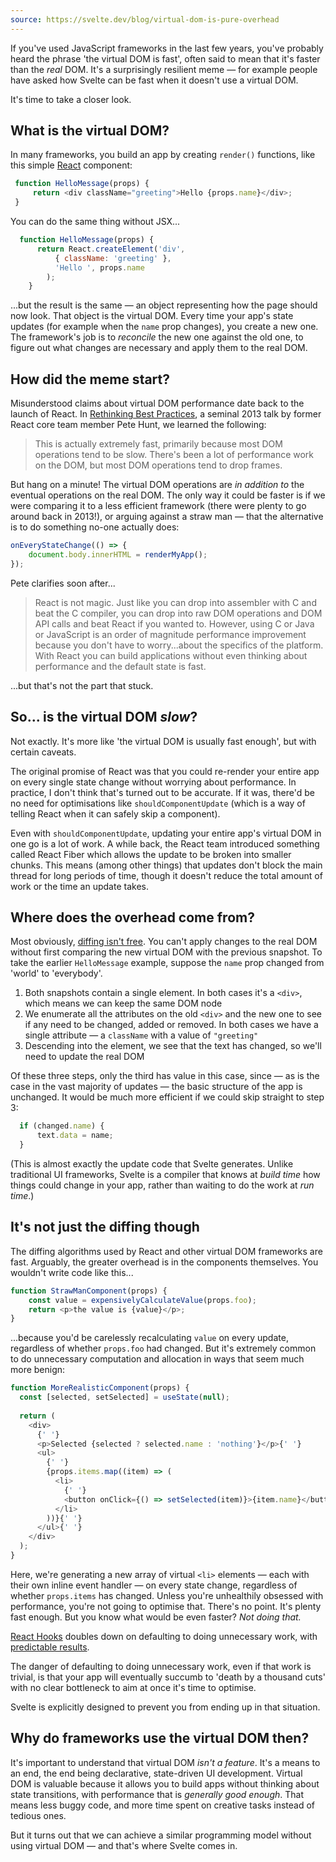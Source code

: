 ```yaml
---
source: https://svelte.dev/blog/virtual-dom-is-pure-overhead
---
```

If you've used JavaScript frameworks in the last few years, you've probably heard the phrase 'the virtual DOM is fast', often said to mean that it's faster than the _real_ DOM. It's a surprisingly resilient meme — for example people have asked how Svelte can be fast when it doesn't use a virtual DOM.

It's time to take a closer look.

## What is the virtual DOM?

In many frameworks, you build an app by creating `render()` functions, like this simple [React](https://reactjs.org/) component:

``` js
 function HelloMessage(props) {
	 return <div className="greeting">Hello {props.name}</div>;
 } 
```

You can do the same thing without JSX...

``` js
  function HelloMessage(props) {
	  return React.createElement('div', 
		  { className: 'greeting' }, 
		  'Hello ', props.name
		);
	} 
```  

...but the result is the same — an object representing how the page should now look. That object is the virtual DOM. Every time your app's state updates (for example when the `name` prop changes), you create a new one. The framework's job is to _reconcile_ the new one against the old one, to figure out what changes are necessary and apply them to the real DOM.

## How did the meme start?

Misunderstood claims about virtual DOM performance date back to the launch of React. In [Rethinking Best Practices](https://www.youtube.com/watch?v=x7cQ3mrcKaY), a seminal 2013 talk by former React core team member Pete Hunt, we learned the following:

> This is actually extremely fast, primarily because most DOM operations tend to be slow. There's been a lot of performance work on the DOM, but most DOM operations tend to drop frames.

But hang on a minute! The virtual DOM operations are _in addition to_ the eventual operations on the real DOM. The only way it could be faster is if we were comparing it to a less efficient framework (there were plenty to go around back in 2013!), or arguing against a straw man — that the alternative is to do something no-one actually does:

``` js
onEveryStateChange(() => {
	document.body.innerHTML = renderMyApp();
});
```

Pete clarifies soon after...

> React is not magic. Just like you can drop into assembler with C and beat the C compiler, you can drop into raw DOM operations and DOM API calls and beat React if you wanted to. However, using C or Java or JavaScript is an order of magnitude performance improvement because you don't have to worry...about the specifics of the platform. With React you can build applications without even thinking about performance and the default state is fast.

...but that's not the part that stuck.

## So... is the virtual DOM _slow_?

Not exactly. It's more like 'the virtual DOM is usually fast enough', but with certain caveats.

The original promise of React was that you could re-render your entire app on every single state change without worrying about performance. In practice, I don't think that's turned out to be accurate. If it was, there'd be no need for optimisations like `shouldComponentUpdate` (which is a way of telling React when it can safely skip a component).

Even with `shouldComponentUpdate`, updating your entire app's virtual DOM in one go is a lot of work. A while back, the React team introduced something called React Fiber which allows the update to be broken into smaller chunks. This means (among other things) that updates don't block the main thread for long periods of time, though it doesn't reduce the total amount of work or the time an update takes.

## Where does the overhead come from?

Most obviously, [diffing isn't free](https://twitter.com/pcwalton/status/1015694528857047040). You can't apply changes to the real DOM without first comparing the new virtual DOM with the previous snapshot. To take the earlier `HelloMessage` example, suppose the `name` prop changed from 'world' to 'everybody'.

1. Both snapshots contain a single element. In both cases it's a `<div>`, which means we can keep the same DOM node
2. We enumerate all the attributes on the old `<div>` and the new one to see if any need to be changed, added or removed. In both cases we have a single attribute — a `className` with a value of `"greeting"`
3. Descending into the element, we see that the text has changed, so we'll need to update the real DOM

Of these three steps, only the third has value in this case, since — as is the case in the vast majority of updates — the basic structure of the app is unchanged. It would be much more efficient if we could skip straight to step 3:

``` js
  if (changed.name) {
	  text.data = name;
  }
```

(This is almost exactly the update code that Svelte generates. Unlike traditional UI frameworks, Svelte is a compiler that knows at _build time_ how things could change in your app, rather than waiting to do the work at _run time_.)

## It's not just the diffing though

The diffing algorithms used by React and other virtual DOM frameworks are fast. Arguably, the greater overhead is in the components themselves. You wouldn't write code like this...

``` js
function StrawManComponent(props) {
	const value = expensivelyCalculateValue(props.foo);
	return <p>the value is {value}</p>;
} 
```

...because you'd be carelessly recalculating `value` on every update, regardless of whether `props.foo` had changed. But it's extremely common to do unnecessary computation and allocation in ways that seem much more benign:

``` js
function MoreRealisticComponent(props) {
  const [selected, setSelected] = useState(null);
  
  return (
    <div>
      {' '}
      <p>Selected {selected ? selected.name : 'nothing'}</p>{' '}
      <ul>
        {' '}
        {props.items.map((item) => (
          <li>
            {' '}
            <button onClick={() => setSelected(item)}>{item.name}</button>{' '}
          </li>
        ))}{' '}
      </ul>{' '}
    </div>
  );
}
```

Here, we're generating a new array of virtual `<li>` elements — each with their own inline event handler — on every state change, regardless of whether `props.items` has changed. Unless you're unhealthily obsessed with performance, you're not going to optimise that. There's no point. It's plenty fast enough. But you know what would be even faster? _Not doing that._

[React Hooks](https://reactjs.org/docs/hooks-intro.html) doubles down on defaulting to doing unnecessary work, with [predictable results](https://twitter.com/thekitze/status/1078582382201131008).

The danger of defaulting to doing unnecessary work, even if that work is trivial, is that your app will eventually succumb to 'death by a thousand cuts' with no clear bottleneck to aim at once it's time to optimise.

Svelte is explicitly designed to prevent you from ending up in that situation.

## Why do frameworks use the virtual DOM then?

It's important to understand that virtual DOM _isn't a feature_. It's a means to an end, the end being declarative, state-driven UI development. Virtual DOM is valuable because it allows you to build apps without thinking about state transitions, with performance that is _generally good enough_. That means less buggy code, and more time spent on creative tasks instead of tedious ones.

But it turns out that we can achieve a similar programming model without using virtual DOM — and that's where Svelte comes in.